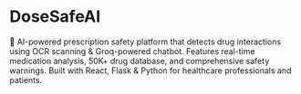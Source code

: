 # DoseSafeAI
🤖 AI-powered prescription safety platform that detects drug interactions using OCR scanning &amp; Groq-powered chatbot. Features real-time medication analysis, 50K+ drug database, and comprehensive safety warnings. Built with React, Flask &amp; Python for healthcare professionals and patients.
